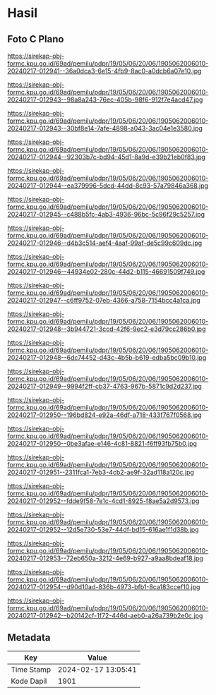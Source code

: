 # Hasil

## Foto C Plano

https://sirekap-obj-formc.kpu.go.id/69ad/pemilu/pdpr/19/05/06/20/06/1905062006010-20240217-012941--36a0dca3-6e15-4fb9-8ac0-a0dcb6a07e10.jpg

https://sirekap-obj-formc.kpu.go.id/69ad/pemilu/pdpr/19/05/06/20/06/1905062006010-20240217-012943--98a8a243-76ec-405b-98f6-912f7e4acd47.jpg

https://sirekap-obj-formc.kpu.go.id/69ad/pemilu/pdpr/19/05/06/20/06/1905062006010-20240217-012943--30bf8e14-7afe-4898-a043-3ac04e1e3580.jpg

https://sirekap-obj-formc.kpu.go.id/69ad/pemilu/pdpr/19/05/06/20/06/1905062006010-20240217-012944--92303b7c-bd94-45d1-8a9d-e39b21eb0f83.jpg

https://sirekap-obj-formc.kpu.go.id/69ad/pemilu/pdpr/19/05/06/20/06/1905062006010-20240217-012944--ea379996-5dcd-44dd-8c93-57a79846a368.jpg

https://sirekap-obj-formc.kpu.go.id/69ad/pemilu/pdpr/19/05/06/20/06/1905062006010-20240217-012945--c488b5fc-4ab3-4936-96bc-5c96f29c5257.jpg

https://sirekap-obj-formc.kpu.go.id/69ad/pemilu/pdpr/19/05/06/20/06/1905062006010-20240217-012946--d4b3c514-aef4-4aaf-99af-de5c99c609dc.jpg

https://sirekap-obj-formc.kpu.go.id/69ad/pemilu/pdpr/19/05/06/20/06/1905062006010-20240217-012946--44934e02-280c-44d2-b115-46691509f749.jpg

https://sirekap-obj-formc.kpu.go.id/69ad/pemilu/pdpr/19/05/06/20/06/1905062006010-20240217-012947--c6ff9752-07eb-4366-a758-7154bcc4a1ca.jpg

https://sirekap-obj-formc.kpu.go.id/69ad/pemilu/pdpr/19/05/06/20/06/1905062006010-20240217-012948--3b944721-3ccd-42f6-9ec2-e3d79cc286b0.jpg

https://sirekap-obj-formc.kpu.go.id/69ad/pemilu/pdpr/19/05/06/20/06/1905062006010-20240217-012948--6dc74452-d43c-4b5b-b619-edba5bc09b10.jpg

https://sirekap-obj-formc.kpu.go.id/69ad/pemilu/pdpr/19/05/06/20/06/1905062006010-20240217-012949--9994f2ff-cb37-4763-967b-5871c9d2d237.jpg

https://sirekap-obj-formc.kpu.go.id/69ad/pemilu/pdpr/19/05/06/20/06/1905062006010-20240217-012950--196bd824-e92a-46df-a718-433f767f0568.jpg

https://sirekap-obj-formc.kpu.go.id/69ad/pemilu/pdpr/19/05/06/20/06/1905062006010-20240217-012950--0be3afae-e146-4c81-8821-f6ff93fb75b0.jpg

https://sirekap-obj-formc.kpu.go.id/69ad/pemilu/pdpr/19/05/06/20/06/1905062006010-20240217-012951--2311fca1-7eb3-4cb2-ae9f-32ad118a120c.jpg

https://sirekap-obj-formc.kpu.go.id/69ad/pemilu/pdpr/19/05/06/20/06/1905062006010-20240217-012952--fdde9f58-7e1c-4cd1-8925-f8ae5a2d9573.jpg

https://sirekap-obj-formc.kpu.go.id/69ad/pemilu/pdpr/19/05/06/20/06/1905062006010-20240217-012952--12d5e730-53e7-44df-bd15-616ae1f1d38b.jpg

https://sirekap-obj-formc.kpu.go.id/69ad/pemilu/pdpr/19/05/06/20/06/1905062006010-20240217-012953--72eb650a-3212-4e69-b927-a9aa8bdeaf18.jpg

https://sirekap-obj-formc.kpu.go.id/69ad/pemilu/pdpr/19/05/06/20/06/1905062006010-20240217-012954--d90d10ad-836b-4973-bfb1-8ca183ccef10.jpg

https://sirekap-obj-formc.kpu.go.id/69ad/pemilu/pdpr/19/05/06/20/06/1905062006010-20240217-012942--b20142cf-1f72-446d-aeb0-a26a739b2e0c.jpg


## Metadata

| Key        | Value               |
| ---------- | ------------------- |
| Time Stamp | 2024-02-17 13:05:41 |
| Kode Dapil | 1901                |



